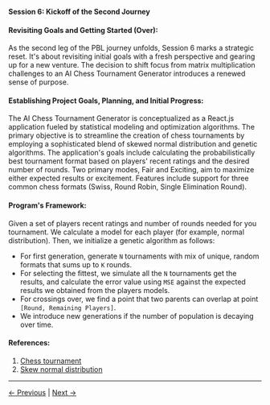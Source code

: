 **Session 6: Kickoff of the Second Journey**

#### Revisiting Goals and Getting Started (Over):

As the second leg of the PBL journey unfolds, Session 6 marks a strategic reset. It's about revisiting initial goals with a fresh perspective and gearing up for a new venture. The decision to shift focus from matrix multiplication challenges to an AI Chess Tournament Generator introduces a renewed sense of purpose.

#### Establishing Project Goals, Planning, and Initial Progress:

The AI Chess Tournament Generator is conceptualized as a React.js application fueled by statistical modeling and optimization algorithms. The primary objective is to streamline the creation of chess tournaments by employing a sophisticated blend of skewed normal distribution and genetic algorithms. The application's goals include calculating the probabilistically best tournament format based on players' recent ratings and the desired number of rounds. Two primary modes, Fair and Exciting, aim to maximize either expected results or excitement. Features include support for three common chess formats (Swiss, Round Robin, Single Elimination Round).

#### Program's Framework:

Given a set of players recent ratings and number of rounds needed for you tournament. We calculate a model for each player (for example, normal distribution). Then, we initialize a genetic algorithm as follows:

-   For first generation, generate `N` tournaments with mix of unique, random formats that sums up to `K` rounds.
-   For selecting the fittest, we simulate all the `N` tournaments get the results, and calculate the error value using `MSE` against the expected results we obtained from the players models.
-   For crossings over, we find a point that two parents can overlap at point `[Round, Remaining Players]`.
-   We introduce new generations if the number of population is decaying over time.

#### References:

1. [Chess tournament](https://en.wikipedia.org/wiki/Chess_tournament#Formats)
2. [Skew normal distribution](https://en.wikipedia.org/wiki/Skew_normal_distribution)

---

[← Previous](Session05.md) | [Next →](./Session07.md)